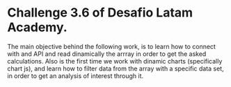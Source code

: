 # Challenge 3.6 of Desafio Latam Academy. 
The main objective behind the following work, is to learn how to connect with and API and read dinamically the arrray in order to get the asked calculations.
Also is the first time we work with dinamic charts (specifically chart js), and learn how to filter data from the array with a specific data set, in order to get an analysis of interest through it. 
